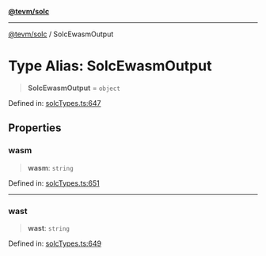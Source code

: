 [**@tevm/solc**](../README.md)

***

[@tevm/solc](../globals.md) / SolcEwasmOutput

# Type Alias: SolcEwasmOutput

> **SolcEwasmOutput** = `object`

Defined in: [solcTypes.ts:647](https://github.com/evmts/tevm-monorepo/blob/main/bundler-packages/solc/src/solcTypes.ts#L647)

## Properties

### wasm

> **wasm**: `string`

Defined in: [solcTypes.ts:651](https://github.com/evmts/tevm-monorepo/blob/main/bundler-packages/solc/src/solcTypes.ts#L651)

***

### wast

> **wast**: `string`

Defined in: [solcTypes.ts:649](https://github.com/evmts/tevm-monorepo/blob/main/bundler-packages/solc/src/solcTypes.ts#L649)
